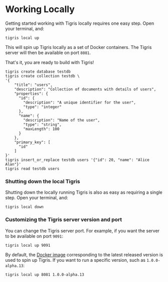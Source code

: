 # Working Locally

Getting started working with Tigris locally requires one easy step. Open
your terminal, and:

```shell
tigris local up
```

This will spin up Tigris locally as a set of Docker containers. The Tigris
server will then be available on port `8081`.

That's it, you are ready to build with Tigris!

```shell
tigris create database testdb
tigris create collection testdb \
'{
    "title": "users",
    "description": "Collection of documents with details of users",
    "properties": {
      "id": {
        "description": "A unique identifier for the user",
        "type": "integer"
      },
      "name": {
        "description": "Name of the user",
        "type": "string",
        "maxLength": 100
      }
    },
    "primary_key": [
      "id"
    ]
}'
tigris insert_or_replace testdb users '{"id": 20, "name": "Alice Alan"}'
tigris read testdb users
```

### Shutting down the local Tigris

Shutting down the locally running Tigris is also as easy as requiring a
single step. Open your terminal, and:

```shell
tigris local down
```

### Customizing the Tigris server version and port

You can change the Tigris server port. For example, if you want
the server to be available on port `9091`:

```shell
tigris local up 9091
```

By default, the
[Docker image](https://hub.docker.com/repository/docker/tigrisdata/tigris/tags)
corresponding to the latest released version is used to spin up Tigris. If
you want to run a specific version, such as `1.0.0-alpha.13`:

```shell
tigris local up 8081 1.0.0-alpha.13
```
